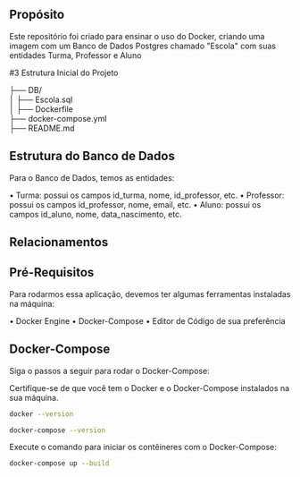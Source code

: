 ## Propósito

Este repositório foi criado para ensinar o uso do Docker, criando uma imagem com um Banco de Dados Postgres chamado "Escola" com suas entidades Turma, Professor e Aluno

#3 Estrutura Inicial do Projeto

├── DB/ <!-- Contem os arquivos docker para subir o Banco Escola --><br>
│ ├── Escola.sql <!-- SQL utilizado para criar o Banco e as tabelas utilizadas no projeto --><br> 
│ ├── Dockerfile <!-- arquivo docker para inicializar o postgre --><br>
├── docker-compose.yml <!-- define a configuração para o serviço db --><br>
├── README.md <!-- Arquivo com instruções gerais --><br>

## Estrutura do Banco de Dados

Para o Banco de Dados, temos as entidades:

• Turma: possui os campos id_turma, nome, id_professor, etc.
• Professor: possui os campos id_professor, nome, email, etc.
• Aluno: possui os campos id_aluno, nome, data_nascimento, etc.

## Relacionamentos

## Pré-Requisitos

Para rodarmos essa aplicação, devemos ter algumas ferramentas instaladas na máquina:

• Docker Engine
• Docker-Compose
• Editor de Código de sua preferência

## Docker-Compose

Siga o passos a seguir para rodar o Docker-Compose:

Certifique-se de que você tem o Docker e o Docker-Compose instalados na sua máquina.
```sh
docker --version
``` 
```sh
docker-compose --version
```

Execute o comando para iniciar os contêineres com o Docker-Compose:
```sh
docker-compose up --build
```


